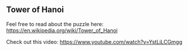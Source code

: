 ## Tower of Hanoi

Feel free to read about the puzzle here: https://en.wikipedia.org/wiki/Tower_of_Hanoi

Check out this video: https://www.youtube.com/watch?v=YstLjLCGmgg
